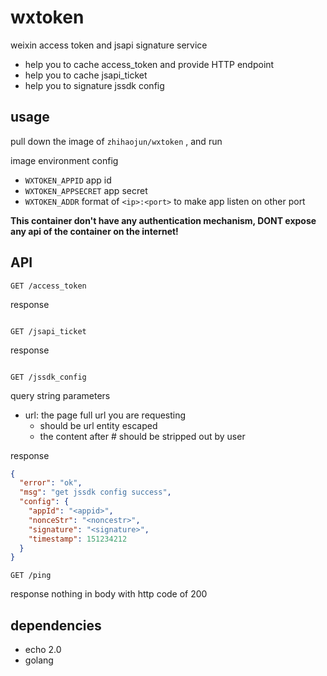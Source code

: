 # wxtoken

weixin access token and jsapi signature service

* help you to cache access_token and provide HTTP endpoint
* help you to cache jsapi_ticket
* help you to signature jssdk config



## usage

pull down the image of `zhihaojun/wxtoken` , and run

image environment config

* `WXTOKEN_APPID` app id
* `WXTOKEN_APPSECRET` app secret
* `WXTOKEN_ADDR` format of `<ip>:<port>` to make app listen on other port



**This container don't have any authentication mechanism, DONT expose any api of the container on the internet!** 



## API

`GET /access_token `

response

```json

```



`GET /jsapi_ticket`

response

```json

```



`GET /jssdk_config`

query string parameters

* url: the page full url you are requesting
  * should be url entity escaped
  * the content after # should be stripped out by user

response

```json
{
  "error": "ok",
  "msg": "get jssdk config success",
  "config": {
    "appId": "<appid>",
	"nonceStr": "<noncestr>",
	"signature": "<signature>",
	"timestamp": 151234212
  }
}
```



`GET /ping`

response nothing in body with http code of 200



## dependencies

* echo 2.0
* golang

